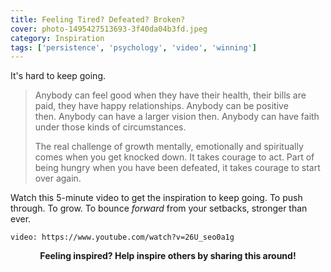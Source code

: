 ```yaml
---
title: Feeling Tired? Defeated? Broken?
cover: photo-1495427513693-3f40da04b3fd.jpeg
category: Inspiration
tags: ['persistence', 'psychology', 'video', 'winning']
---
```


It's hard to keep going.

> Anybody can feel good when they have their health, their bills are paid, they have happy
> relationships. Anybody can be positive then. Anybody can have a larger vision then. Anybody can
> have faith under those kinds of circumstances.
>
> The real challenge of growth mentally, emotionally and spiritually comes when you get knocked
> down. It takes courage to act. Part of being hungry when you have been defeated, it takes courage
> to start over again.

Watch this 5-minute video to get the inspiration to keep going. To push through. To grow. To bounce *forward* from your setbacks, stronger than ever.

`video: https://www.youtube.com/watch?v=26U_seo0a1g`

<p style="text-align: center;"><strong>Feeling inspired? Help inspire others by sharing this around!</strong></p>
